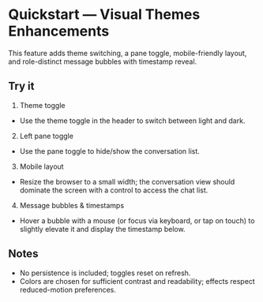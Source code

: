 # Quickstart — Visual Themes Enhancements

This feature adds theme switching, a pane toggle, mobile-friendly layout, and role-distinct message bubbles with timestamp reveal.

## Try it

1) Theme toggle
- Use the theme toggle in the header to switch between light and dark.

2) Left pane toggle
- Use the pane toggle to hide/show the conversation list.

3) Mobile layout
- Resize the browser to a small width; the conversation view should dominate the screen with a control to access the chat list.

4) Message bubbles & timestamps
- Hover a bubble with a mouse (or focus via keyboard, or tap on touch) to slightly elevate it and display the timestamp below.

## Notes
- No persistence is included; toggles reset on refresh.
- Colors are chosen for sufficient contrast and readability; effects respect reduced-motion preferences.
